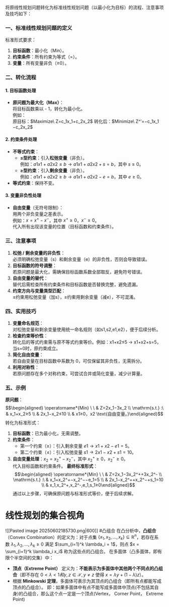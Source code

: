 将原线性规划问题转化为标准线性规划问题（以最小化为目标）的流程、注意事项及技巧如下：
### 一、标准线性规划问题的定义
标准形式要求：
1. **目标函数**：最小化（Min）。
2. **约束条件**：所有约束为等式（=）。
3. **变量**：所有变量非负（≥0）。
### 二、转化流程
#### **1. 目标函数处理**
- **原问题为最大化（Max）**：  
    将目标函数乘以 - 1，转化为最小化。  
    例如：  
    原目标：$Maximize\ Z=c_1​x_1​+c_2​x_2$ 
    转化后：$Minimize\ Z^′=−c_1​x_1​−c_2​x_2$​
#### 2. 约束条件处理
- **不等式约束**：
    - **≤型约束**：引入**松弛变量**（非负）。  
        例如：$a1​x1​+a2​x2​≤b → a1​x1​+a2​x2​+s=b$，其中 $s≥0$。
    - **≥型约束**：引入**剩余变量**（非负）。  
        例如：$a1​x1​+a2​x2​≥b → a1​x1​+a2​x2​−e=b$，其中 $e≥0$。
- **等式约束**：保持不变。
#### 3. 变量非负性处理
- **自由变量**（无符号限制）：  
    用两个非负变量之差表示。  
    例如：$x=x^+−x^−$，其中 $x^+≥0$，$x^−≥0$。  
    代入所有出现该变量的位置（目标函数和约束条件）。

### 三、注意事项
1. **松弛 / 剩余变量的非负性**：  
    必须明确松弛变量（s）和剩余变量（e）的非负性，否则会导致错误。
2. **目标函数的符号调整**：  
    若原问题是最大化，需确保目标函数系数全部取反，避免符号错误。
3. **自由变量的替代**：  
    替代后需检查所有约束条件和目标函数是否替换完整，避免遗漏。
4. **约束方向与变量类型匹配**：  
    ≤约束用松弛变量（加s），≥约束用剩余变量（减e），不可混淆。

### 四、实用技巧
1. **变量命名规范**：  
    对松弛变量和剩余变量使用统一命名规则（如s1​,s2​,e1​,e2​），便于后续分析。
2. **检查约束等价性**：  
    转化后的等式约束需与原不等式约束等价。例如：x1​+x2​≤5 → x1​+x2​+s=5，当s=0时，原约束成立。
3. **简化自由变量**：  
    若自由变量在目标函数中系数为 0，可仅保留其非负性，无需拆分。
4. **利用对称性**：  
    若原问题存在多个对称约束，可尝试合并或简化变量，减少计算量。

### 五、示例
**原问题**： $$\begin{aligned}
 \operatorname*{Min} \ \ & Z=2x_1​−3x_2​ \\ \mathrm{s.t.} :\ & x_1​+x_2​≥5 \\ & 2x_1​−x_2​≤10 \\ & x1​≥0，x2​ \text{自由变量。}\end{aligned}$$
转化为标准形式：
1. **目标函数**：已为最小化，无需调整。
2. **约束条件**：
    - 第一个约束（≥）：引入剩余变量 $e1​ → x1​+x2​−e1​=5$。
    - 第二个约束（≤）：引入松弛变量 $s1​ → 2x1​−x2​+s1​=10$。
3. **自由变量处理**：$x_2​=x_2^+​−x_2^−​$，其中 $x_2^+​≥0，x_2^−​≥0$。  
    代入目标函数和约束条件。
**最终标准形式**：  $$\begin{aligned}
 \operatorname*{Min} \ \ & Z=2x_1​−3x_2​^++3x_2^- \\ \mathrm{s.t.} :\ & x_1​+x_2^+​−x_2^−​−e_1​=5 \\ & 2x_1​−x_2^+​+x_2^−​+s_1​=10 \\ & x_1​,x_2^+,x_2^-,e_1,s_1≥0\end{aligned}$$
通过以上步骤，可确保原问题与标准形式等价，便于后续求解。
# 线性规划的集合视角
![[Pasted image 20250602185730.png|600]]
#凸组合
在凸分析中，**凸组合**（Convex Combination）的定义为：对于点集 $\{x_1, x_2, \ldots, x_k\} \subseteq \mathbb{R}^n$，若存在系数 $\lambda_1, \lambda_2, \ldots, \lambda_k \geq 0$ 满足 $\sum_{i=1}^k \lambda_i = 1$，则点 $x = \sum_{i=1}^k \lambda_i x_i$ 称为这些点的凸组合。
在多面体（凸多面体，即有限个半空间的交集）中：
- **顶点（Extreme Point）** 定义为：**不能表示为多面体中其他两个不同点的凸组合**（即不存在 $0 < \lambda < 1 和 y, z \in \mathcal{X}, y \neq z$ 使得 $x = \lambda y + (1-\lambda) z$）。
- 根据 **Minkowski 定理**，多面体可表示为其顶点的凸组合（即所有点都能写成顶点的凸组合）。
即：如果多面体中有点不能写成多面体中顶点(不包括其自身)的凸组合，那么这个点一定是一个顶点(Vertex， Corner Point， Extreme Point)